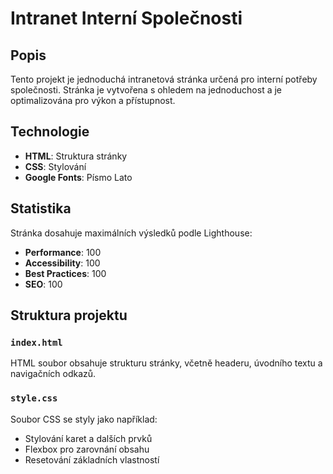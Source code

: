 # Intranet Interní Společnosti

## Popis
Tento projekt je jednoduchá intranetová stránka určená pro interní potřeby společnosti. Stránka je vytvořena s ohledem na jednoduchost a je optimalizována pro výkon a přístupnost.

## Technologie
- **HTML**: Struktura stránky
- **CSS**: Stylování
- **Google Fonts**: Písmo Lato

## Statistika
Stránka dosahuje maximálních výsledků podle Lighthouse:
- **Performance**: 100
- **Accessibility**: 100
- **Best Practices**: 100
- **SEO**: 100

## Struktura projektu
### `index.html`
HTML soubor obsahuje strukturu stránky, včetně headeru, úvodního textu a navigačních odkazů.

### `style.css`
Soubor CSS se styly jako například:
- Stylování karet a dalších prvků
- Flexbox pro zarovnání obsahu
- Resetování základních vlastností